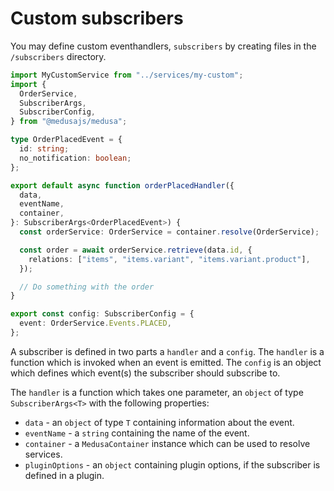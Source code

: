 # Custom subscribers

You may define custom eventhandlers, `subscribers` by creating files in the `/subscribers` directory.

```ts
import MyCustomService from "../services/my-custom";
import {
  OrderService,
  SubscriberArgs,
  SubscriberConfig,
} from "@medusajs/medusa";

type OrderPlacedEvent = {
  id: string;
  no_notification: boolean;
};

export default async function orderPlacedHandler({
  data,
  eventName,
  container,
}: SubscriberArgs<OrderPlacedEvent>) {
  const orderService: OrderService = container.resolve(OrderService);

  const order = await orderService.retrieve(data.id, {
    relations: ["items", "items.variant", "items.variant.product"],
  });

  // Do something with the order
}

export const config: SubscriberConfig = {
  event: OrderService.Events.PLACED,
};
```

A subscriber is defined in two parts a `handler` and a `config`. The `handler` is a function which is invoked when an event is emitted. The `config` is an object which defines which event(s) the subscriber should subscribe to.

The `handler` is a function which takes one parameter, an `object` of type `SubscriberArgs<T>` with the following properties:

- `data` - an `object` of type `T` containing information about the event.
- `eventName` - a `string` containing the name of the event.
- `container` - a `MedusaContainer` instance which can be used to resolve services.
- `pluginOptions` - an `object` containing plugin options, if the subscriber is defined in a plugin.

